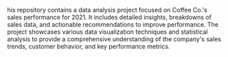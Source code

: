 his repository contains a data analysis project focused on Coffee Co.'s sales performance for 2021. It includes detailed insights, breakdowns of sales data, and actionable recommendations to improve performance. The project showcases various data visualization techniques and statistical analysis to provide a comprehensive understanding of the company's sales trends, customer behavior, and key performance metrics.
